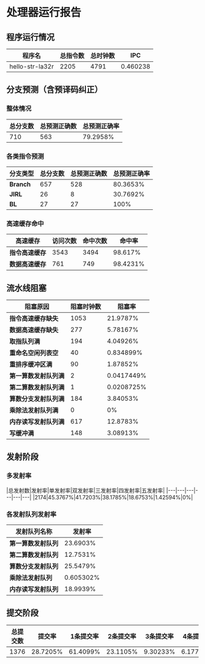# 处理器运行报告
## 程序运行情况
|程序名|总指令数|总时钟数|IPC|
|---|---|---|---|
|hello-str-la32r|2205|4791|0.460238|

## 分支预测（含预译码纠正）
### 整体情况
|总分支数|总预测正确数|总预测正确率|
|---|---|---|
|710|563|79.2958%|

### 各类指令预测
|分支类型|总分支数|总预测正确数|总预测正确率|
|---|---|---|---|
|**Branch**| 657 | 528 | 80.3653%|
|**JIRL**| 26 | 8 | 30.7692%|
|**BL**| 27 | 27 | 100%|

### 高速缓存命中
|高速缓存|访问次数|命中次数|命中率|
|---|---|---|---|
|**指令高速缓存**| 3543 | 3494 | 98.617%|
|**数据高速缓存**| 761 | 749 | 98.4231%|
## 流水线阻塞
|阻塞原因|阻塞时钟数|阻塞率|
|---|---|---|
|**指令高速缓存缺失**| 1053 | 21.9787%|
|**数据高速缓存缺失**| 277 | 5.78167%|
|**取指队列满**| 194 | 4.04926%|
|**重命名空闲列表空**|40 | 0.834899%|
|**重排序缓冲区满**|90 | 1.87852%|
|**第一算数发射队列满**|2 | 0.0417449%|
|**第二算数发射队列满**|1 | 0.0208725%|
|**算数分支发射队列满**|184 | 3.84053%|
|**乘除法发射队列满**|0 | 0%|
|**内存读写发射队列满**|617 | 12.8783%|
|**写缓冲满**|148 | 3.08913%|

## 发射阶段
### 多发射率
|总发射数|发射率|单发射率|双发射率|三发射率|四发射率|五发射率|
|---|---|---|---|---|---|
|2174|45.3767%|41.7203%|38.1785%|18.6753%|1.42594%|0%|

### 各发射队列发射率
|发射队列名称|发射率|
|---|---|
|**第一算数发射队列**|23.6903%|
|**第二算数发射队列**|12.7531%|
|**算数分支发射队列**|25.5479%|
|**乘除法发射队列**|0.605302%|
|**内存读写发射队列**|18.9939%|

## 提交阶段
|总提交数|提交率|1条提交率|2条提交率|3条提交率|4条提交率|
|---|---|---|---|---|---|
|1376|28.7205%|61.4099%|23.1105%|9.30233%|6.17733%|
